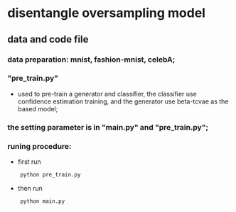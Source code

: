 # disentangle oversampling model
## data and code file
### data preparation: mnist, fashion-mnist, celebA;
###  "pre_train.py" 
- used to pre-train a generator and classifier, 
 the classifier use confidence estimation training, 
 and the generator use beta-tcvae as the based model; 
### the setting parameter is in "main.py" and "pre_train.py";
### runing procedure:
- first run
```python
    python pre_train.py
```
- then run
```python
    python main.py
```